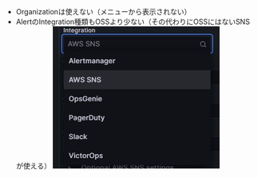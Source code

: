 - Organizationは使えない（メニューから表示されない）
- AlertのIntegration種類もOSSより少ない（その代わりにOSSにはないSNSが使える）
  ![Alert_Integration](image/Alert_Integration.jpg)